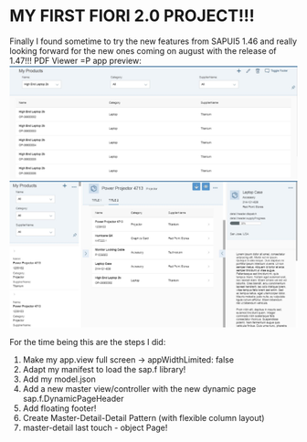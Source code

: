 # MY FIRST FIORI 2.0 PROJECT!!! 

Finally I found sometime to try the new features from SAPUI5 1.46 and really looking forward for the new ones coming on august
with the release of 1.47!!! PDF Viewer =P 
app preview: 
![Pic1](https://github.com/davidvela/MyFirstFioriTwoPZ/blob/master/img/FioriTwoPointZeroMaster.JPG)
![Pic2](https://github.com/davidvela/MyFirstFioriTwoPZ/blob/master/img/flexibleColumn.JPG)

For the time being this are the steps I did: 
1. Make my app.view full screen -> 	appWidthLimited: false
2. Adapt my manifest to load the sap.f library! 
3. Add my model.json
4. Add a new master view/controller with the new dynamic page sap.f.DynamicPageHeader
5. Add floating footer!
6. Create Master-Detail-Detail Pattern (with flexible column layout)
7. master-detail last touch - object Page!